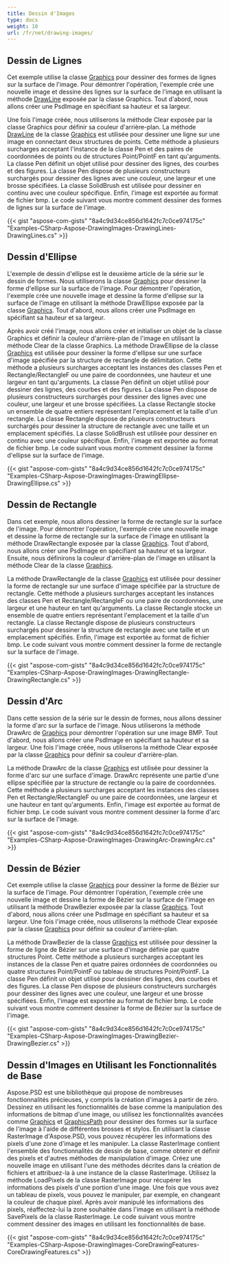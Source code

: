 ```yaml
---
title: Dessin d'Images
type: docs
weight: 10
url: /fr/net/drawing-images/
---
```


## **Dessin de Lignes**
Cet exemple utilise la classe [Graphics](https://reference.aspose.com/psd/net/aspose.psd/graphics) pour dessiner des formes de lignes sur la surface de l'image. Pour démontrer l'opération, l'exemple crée une nouvelle image et dessine des lignes sur la surface de l'image en utilisant la méthode [DrawLine](https://reference.aspose.com/psd/net/aspose.psd/graphics/methods/drawline/index) exposée par la classe Graphics. Tout d'abord, nous allons créer une PsdImage en spécifiant sa hauteur et sa largeur.

Une fois l'image créée, nous utiliserons la méthode Clear exposée par la classe Graphics pour définir sa couleur d'arrière-plan. La méthode [DrawLine](https://reference.aspose.com/psd/net/aspose.psd/graphics/methods/drawline/index) de la classe [Graphics](https://reference.aspose.com/psd/net/aspose.psd/graphics) est utilisée pour dessiner une ligne sur une image en connectant deux structures de points. Cette méthode a plusieurs surcharges acceptant l'instance de la classe Pen et des paires de coordonnées de points ou de structures Point/PointF en tant qu'arguments. La classe Pen définit un objet utilisé pour dessiner des lignes, des courbes et des figures. La classe Pen dispose de plusieurs constructeurs surchargés pour dessiner des lignes avec une couleur, une largeur et une brosse spécifiées. La classe SolidBrush est utilisée pour dessiner en continu avec une couleur spécifique. Enfin, l'image est exportée au format de fichier bmp. Le code suivant vous montre comment dessiner des formes de lignes sur la surface de l'image.


{{< gist "aspose-com-gists" "8a4c9d34ce856d1642fc7c0ce974175c" "Examples-CSharp-Aspose-DrawingImages-DrawingLines-DrawingLines.cs" >}}
## **Dessin d'Ellipse**
L'exemple de dessin d'ellipse est le deuxième article de la série sur le dessin de formes. Nous utiliserons la classe [Graphics](https://reference.aspose.com/psd/net/aspose.psd/graphics) pour dessiner la forme d'ellipse sur la surface de l'image. Pour démontrer l'opération, l'exemple crée une nouvelle image et dessine la forme d'ellipse sur la surface de l'image en utilisant la méthode DrawEllipse exposée par la classe [Graphics](https://reference.aspose.com/psd/net/aspose.psd/graphics). Tout d'abord, nous allons créer une PsdImage en spécifiant sa hauteur et sa largeur.

Après avoir créé l'image, nous allons créer et initialiser un objet de la classe Graphics et définir la couleur d'arrière-plan de l'image en utilisant la méthode Clear de la classe Graphics. La méthode DrawEllipse de la classe [Graphics](https://reference.aspose.com/psd/net/aspose.psd/graphics) est utilisée pour dessiner la forme d'ellipse sur une surface d'image spécifiée par la structure de rectangle de délimitation. Cette méthode a plusieurs surcharges acceptant les instances des classes Pen et Rectangle/RectangleF ou une paire de coordonnées, une hauteur et une largeur en tant qu'arguments. La classe Pen définit un objet utilisé pour dessiner des lignes, des courbes et des figures. La classe Pen dispose de plusieurs constructeurs surchargés pour dessiner des lignes avec une couleur, une largeur et une brosse spécifiées. La classe Rectangle stocke un ensemble de quatre entiers représentant l'emplacement et la taille d'un rectangle. La classe Rectangle dispose de plusieurs constructeurs surchargés pour dessiner la structure de rectangle avec une taille et un emplacement spécifiés. La classe SolidBrush est utilisée pour dessiner en continu avec une couleur spécifique. Enfin, l'image est exportée au format de fichier bmp. Le code suivant vous montre comment dessiner la forme d'ellipse sur la surface de l'image.


{{< gist "aspose-com-gists" "8a4c9d34ce856d1642fc7c0ce974175c" "Examples-CSharp-Aspose-DrawingImages-DrawingEllipse-DrawingEllipse.cs" >}}
## **Dessin de Rectangle**
Dans cet exemple, nous allons dessiner la forme de rectangle sur la surface de l'image. Pour démontrer l'opération, l'exemple crée une nouvelle image et dessine la forme de rectangle sur la surface de l'image en utilisant la méthode DrawRectangle exposée par la classe [Graphics](https://reference.aspose.com/psd/net/aspose.psd/graphics). Tout d'abord, nous allons créer une PsdImage en spécifiant sa hauteur et sa largeur. Ensuite, nous définirons la couleur d'arrière-plan de l'image en utilisant la méthode Clear de la classe [Graphics](https://reference.aspose.com/psd/net/aspose.psd/graphics).

La méthode DrawRectangle de la classe [Graphics](https://reference.aspose.com/psd/net/aspose.psd/graphics) est utilisée pour dessiner la forme de rectangle sur une surface d'image spécifiée par la structure de rectangle. Cette méthode a plusieurs surcharges acceptant les instances des classes Pen et Rectangle/RectangleF ou une paire de coordonnées, une largeur et une hauteur en tant qu'arguments. La classe Rectangle stocke un ensemble de quatre entiers représentant l'emplacement et la taille d'un rectangle. La classe Rectangle dispose de plusieurs constructeurs surchargés pour dessiner la structure de rectangle avec une taille et un emplacement spécifiés. Enfin, l'image est exportée au format de fichier bmp. Le code suivant vous montre comment dessiner la forme de rectangle sur la surface de l'image.


{{< gist "aspose-com-gists" "8a4c9d34ce856d1642fc7c0ce974175c" "Examples-CSharp-Aspose-DrawingImages-DrawingRectangle-DrawingRectangle.cs" >}}
## **Dessin d'Arc**
Dans cette session de la série sur le dessin de formes, nous allons dessiner la forme d'arc sur la surface de l'image. Nous utiliserons la méthode DrawArc de [Graphics](https://reference.aspose.com/psd/net/aspose.psd/graphics) pour démontrer l'opération sur une image BMP. Tout d'abord, nous allons créer une PsdImage en spécifiant sa hauteur et sa largeur. Une fois l'image créée, nous utiliserons la méthode Clear exposée par la classe [Graphics](https://reference.aspose.com/psd/net/aspose.psd/graphics) pour définir sa couleur d'arrière-plan.

La méthode DrawArc de la classe [Graphics](https://reference.aspose.com/psd/net/aspose.psd/graphics) est utilisée pour dessiner la forme d'arc sur une surface d'image. DrawArc représente une partie d'une ellipse spécifiée par la structure de rectangle ou la paire de coordonnées. Cette méthode a plusieurs surcharges acceptant les instances des classes Pen et Rectangle/RectangleF ou une paire de coordonnées, une largeur et une hauteur en tant qu'arguments. Enfin, l'image est exportée au format de fichier bmp. Le code suivant vous montre comment dessiner la forme d'arc sur la surface de l'image.


{{< gist "aspose-com-gists" "8a4c9d34ce856d1642fc7c0ce974175c" "Examples-CSharp-Aspose-DrawingImages-DrawingArc-DrawingArc.cs" >}}
## **Dessin de Bézier**
Cet exemple utilise la classe [Graphics](https://reference.aspose.com/psd/net/aspose.psd/graphics) pour dessiner la forme de Bézier sur la surface de l'image. Pour démontrer l'opération, l'exemple crée une nouvelle image et dessine la forme de Bézier sur la surface de l'image en utilisant la méthode DrawBezier exposée par la classe [Graphics](https://reference.aspose.com/psd/net/aspose.psd/graphics). Tout d'abord, nous allons créer une PsdImage en spécifiant sa hauteur et sa largeur. Une fois l'image créée, nous utiliserons la méthode Clear exposée par la classe [Graphics](https://reference.aspose.com/psd/net/aspose.psd/graphics) pour définir sa couleur d'arrière-plan.

La méthode DrawBezier de la classe [Graphics](https://reference.aspose.com/psd/net/aspose.psd/graphics) est utilisée pour dessiner la forme de ligne de Bézier sur une surface d'image définie par quatre structures Point. Cette méthode a plusieurs surcharges acceptant les instances de la classe Pen et quatre paires ordonnées de coordonnées ou quatre structures Point/PointF ou tableau de structures Point/PointF. La classe Pen définit un objet utilisé pour dessiner des lignes, des courbes et des figures. La classe Pen dispose de plusieurs constructeurs surchargés pour dessiner des lignes avec une couleur, une largeur et une brosse spécifiées. Enfin, l'image est exportée au format de fichier bmp. Le code suivant vous montre comment dessiner la forme de Bézier sur la surface de l'image.


{{< gist "aspose-com-gists" "8a4c9d34ce856d1642fc7c0ce974175c" "Examples-CSharp-Aspose-DrawingImages-DrawingBezier-DrawingBezier.cs" >}}
## **Dessin d'Images en Utilisant les Fonctionnalités de Base**
Aspose.PSD est une bibliothèque qui propose de nombreuses fonctionnalités précieuses, y compris la création d'images à partir de zéro. Dessinez en utilisant les fonctionnalités de base comme la manipulation des informations de bitmap d'une image, ou utilisez les fonctionnalités avancées comme [Graphics](https://reference.aspose.com/psd/net/aspose.psd/graphics) et [GraphicsPath](https://reference.aspose.com/psd/net/aspose.psd/graphicspath) pour dessiner des formes sur la surface de l'image à l'aide de différentes brosses et stylos. En utilisant la classe RasterImage d'Aspose.PSD, vous pouvez récupérer les informations des pixels d'une zone d'image et les manipuler. La classe RasterImage contient l'ensemble des fonctionnalités de dessin de base, comme obtenir et définir des pixels et d'autres méthodes de manipulation d'image. Créez une nouvelle image en utilisant l'une des méthodes décrites dans la création de fichiers et attribuez-la à une instance de la classe RasterImage. Utilisez la méthode LoadPixels de la classe RasterImage pour récupérer les informations des pixels d'une portion d'une image. Une fois que vous avez un tableau de pixels, vous pouvez le manipuler, par exemple, en changeant la couleur de chaque pixel. Après avoir manipulé les informations des pixels, réaffectez-lui la zone souhaitée dans l'image en utilisant la méthode SavePixels de la classe RasterImage. Le code suivant vous montre comment dessiner des images en utilisant les fonctionnalités de base.


{{< gist "aspose-com-gists" "8a4c9d34ce856d1642fc7c0ce974175c" "Examples-CSharp-Aspose-DrawingImages-CoreDrawingFeatures-CoreDrawingFeatures.cs" >}}
